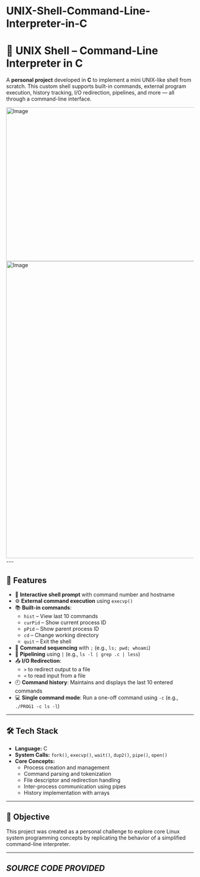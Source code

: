# UNIX-Shell-Command-Line-Interpreter-in-C
# 🐚 UNIX Shell – Command-Line Interpreter in C

A **personal project** developed in **C** to implement a mini UNIX-like shell from scratch. This custom shell supports built-in commands, external program execution, history tracking, I/O redirection, pipelines, and more — all through a command-line interface.

<img width="850" height="414" alt="Image" src="https://github.com/user-attachments/assets/db7260cc-5148-4d64-b0cb-7647df00c8c1" />
<img width="1542" height="799" alt="Image" src="https://github.com/user-attachments/assets/90ffde8b-495b-46a6-9edb-79c30d290db4" />
---

## 🔧 Features

- 🧾 **Interactive shell prompt** with command number and hostname  
- ⚙️ **External command execution** using `execvp()`  
- 📚 **Built-in commands**:  
  - `hist` – View last 10 commands  
  - `curPid` – Show current process ID  
  - `pPid` – Show parent process ID  
  - `cd` – Change working directory  
  - `quit` – Exit the shell  
- 🔀 **Command sequencing** with `;` (e.g., `ls; pwd; whoami`)  
- 🔗 **Pipelining** using `|` (e.g., `ls -l | grep .c | less`)  
- 📤 **I/O Redirection**:  
  - `>` to redirect output to a file  
  - `<` to read input from a file  
- 🕘 **Command history**: Maintains and displays the last 10 entered commands  
- 💻 **Single command mode**: Run a one-off command using `-c` (e.g., `./PROG1 -c ls -l`)  

---

## 🛠️ Tech Stack

- **Language:** C  
- **System Calls:** `fork()`, `execvp()`, `wait()`, `dup2()`, `pipe()`, `open()`  
- **Core Concepts:**  
  - Process creation and management  
  - Command parsing and tokenization  
  - File descriptor and redirection handling  
  - Inter-process communication using pipes  
  - History implementation with arrays

---

## 🎯 Objective

This project was created as a personal challenge to explore core Linux system programming concepts by replicating the behavior of a simplified command-line interpreter.

---
## ***SOURCE CODE PROVIDED***
